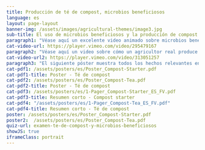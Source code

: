 ```yaml
---
title: Producción de té de compost, microbios beneficiosos
language: es
layout: page-layout
banner-img: /assets/images/agricultural-themes/image3.jpg
sub-title: El uso de microbios beneficiosos y la producción de compost starter y té de compost son prácticas importantes para una vida saludable en el suelo y una buena fertilidad del suelo
paragraph1: "Véase aquí un excelente video animado sobre microbios beneficiosos, cómo producir compost starter y té de compost y qué beneficios obtienen los agricultores."
cat-video-url: https://player.vimeo.com/video/295479167
paragraph2: "Véase aquí un video sobre cómo un agricultor real produce su propio té de compost y qué beneficios obtiene de él."
cat-video-url2: https://player.vimeo.com/video/313051257
paragraph3: "El siguiente póster muestra todos los hechos relevantes en detalle. Véase aquí:"
cat-pdf1: /assets/posters/es/Poster_Compost-Starter.pdf
cat-pdf1-title: Poster - Té de compost
cat-pdf2: /assets/posters/es/Poster_Compost-Tea.pdf
cat-pdf2-title: Poster - Té de compost
cat-pdf3: /assets/posters/es/1-Pager_Compost-Starter_ES_FV.pdf
cat-pdf3-title: Resumen corto - Compost starter
cat-pdf4: "/assets/posters/es/1-Pager_Compost-Tea_ES_FV.pdf"
cat-pdf4-title: Resumen corto - Té de compost
poster: /assets/posters/es/Poster_Compost-Starter.pdf
poster2:  /assets/posters/es/Poster_Compost-Tea.pdf
quiz-url: examen-te-de-compost-y-microbios-beneficiosos
showJS: true
iframeClass: portrait
---
```


